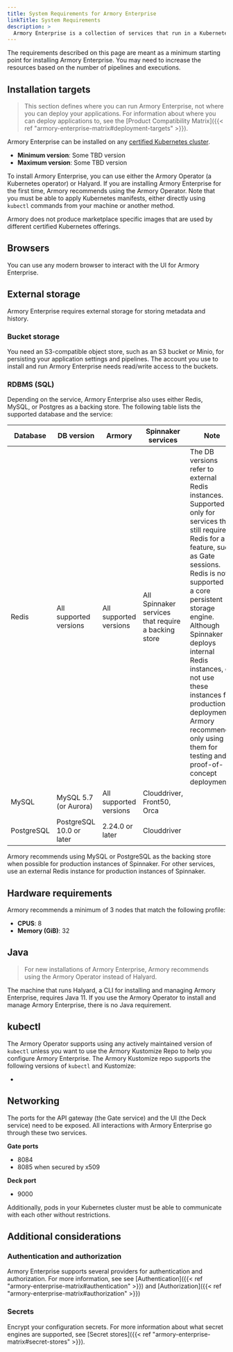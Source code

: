 ```yaml
---
title: System Requirements for Armory Enterprise
linkTitle: System Requirements
description: >
  Armory Enterprise is a collection of services that run in a Kubernetes cluster. In addition to the cluster, other requirements, such as storage, need to be met to run Armory Enterprise for production environments.
---
```


The requirements described on this page are meant as a minimum starting point for installing Armory Enterprise. You may need to increase the resources based on the number of pipelines and executions.

## Installation targets

> This section defines where you can run Armory Enterprise, not where you can deploy your applications. For information about where you can deploy applications to, see the [Product Compatibility Matrix]({{< ref "armory-enterprise-matrix#deployment-targets" >}}).

Armory Enterprise can be installed on any [certified Kubernetes cluster](https://www.cncf.io/certification/software-conformance/).

* **Minimum version**: Some TBD version
* **Maximum version**: Some TBD version

To install Armory Enterprise, you can use either the Armory Operator (a Kubernetes operator) or Halyard. If you are installing Armory Enterprise for the first time, Armory recommends using the Armory Operator. Note that you must be able to apply Kubernetes manifests, either directly using `kubectl` commands from your machine or another method.

Armory does not produce marketplace specific images that are used by different certified Kubernetes offerings.

## Browsers

You can use any modern browser to interact with the UI for Armory Enterprise.

## External storage

Armory Enterprise requires external storage for storing metadata and history.

### Bucket storage

You need an S3-compatible object store, such as an S3 bucket or Minio, for persisting your application settings and pipelines. The account you use to install and run Armory Enterprise needs read/write access to the buckets.

### RDBMS (SQL)

Depending on the service, Armory Enterprise also uses either Redis, MySQL, or Postgres as a backing store. The following table lists the supported database and the  service:

| Database | DB version             | Armory                 | Spinnaker services                                  | Note                                                                                                                       |
| -------- | ---------------------- | ---------------------- | --------------------------------------------------- | -------------------------------------------------------------------------------------------------------------------------- |
| Redis    | All supported versions | All supported versions | All Spinnaker services that require a backing store | The DB versions refer to external Redis instances. Supported only for services that still require Redis for a feature, such as Gate sessions. Redis is not supported as a core persistent storage engine. Although Spinnaker deploys internal Redis instances, do not use these instances for production deployments. Armory recommends only using them for testing and proof-of-concept deployments. |
| MySQL    | MySQL 5.7 (or Aurora)  | All supported versions | Clouddriver, Front50, Orca                          |                                                                                                                            |
| PostgreSQL    | PostgreSQL 10.0 or later  | 2.24.0 or later | Clouddriver                          |                                                                                                                            |

Armory recommends using MySQL or PostgreSQL as the backing store when possible for production instances of Spinnaker. For other services, use an external Redis instance for production instances of Spinnaker.

## Hardware requirements

Armory recommends a minimum of 3 nodes that match the following profile:

* **CPUS**: 8
* **Memory (GiB)**: 32

## Java

> For new installations of Armory Enterprise, Armory recommends using the Armory Operator instead of Halyard.

The machine that runs Halyard, a CLI for installing and managing Armory Enterprise, requires Java 11. If you use the Armory Operator to install and manage Armory Enterprise, there is no Java requirement.

## kubectl

The Armory Operator supports using any actively maintained version of `kubectl` unless you want to use the Armory Kustomize Repo to help you configure Armory Enterprise. The Armory Kustomize repo supports the following versions of `kubectl` and Kustomize:

* <kubectl versions without the kustomize parsing problem>

## Networking

The ports for the API gateway (the Gate service) and the UI (the Deck service) need to be exposed. All interactions with Armory Enterprise go through these two services.

**Gate ports**

* 8084
* 8085 when secured by x509

**Deck port**

* 9000

Additionally, pods in your Kubernetes cluster must be able to communicate with each other without restrictions.


## Additional considerations

### Authentication and authorization

Armory Enterprise supports several providers for authentication and authorization. For more information, see see [Authentication]({{< ref "armory-enterprise-matrix#authentication" >}}) and [Authorization]({{< ref "armory-enterprise-matrix#authorization" >}})

### Secrets

Encrypt your configuration secrets. For more information about what secret engines are supported, see [Secret stores]({{< ref "armory-enterprise-matrix#secret-stores" >}}).
